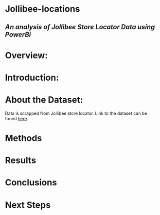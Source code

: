 # Jollibee-locations

## *An analysis of Jollibee Store Locator Data using PowerBi*

# Overview:



# Introduction:



# About the Dataset:
  Data is scrapped from Jollibee store locator. Link to the dataset can be found [here](https://www.kaggle.com/datasets/mikebeneschan/jollibee).

# Methods
# Results
# Conclusions
# Next Steps
